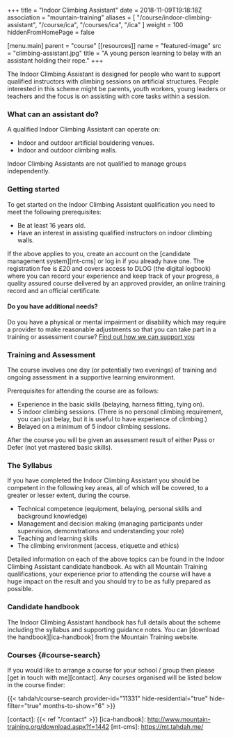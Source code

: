 +++
title = "Indoor Climbing Assistant"
date = 2018-11-09T19:18:18Z
association = "mountain-training"
aliases = [
  "/course/indoor-climbing-assistant",
  "/course/ica",
  "/courses/ica",
  "/ica"
]
weight = 100
hiddenFromHomePage = false

[menu.main]
  parent = "course"
[[resources]]
  name = "featured-image"
  src = "climbing-assistant.jpg"
  title = "A young person learning to belay with an assistant holding their rope."
+++

The Indoor Climbing Assistant is designed for people who want to support qualified instructors with climbing sessions on artificial structures. People interested in this scheme might be parents, youth workers, young leaders or teachers and the focus is on assisting with core tasks within a session.

<!--more-->

### What can an assistant do?

A qualified Indoor Climbing Assistant can operate on:

- Indoor and outdoor artificial bouldering venues.
- Indoor and outdoor climbing walls.

Indoor Climbing Assistants are not qualified to manage groups independently.

### Getting started

To get started on the Indoor Climbing Assistant qualification you need to meet the following prerequisites:

- Be at least 16 years old.
- Have an interest in assisting qualified instructors on indoor climbing walls.

If the above applies to you, create an account on the [candidate management system][mt-cms] or log in if you already have one. The registration fee is £20 and covers access to DLOG (the digital logbook) where you can record your experience and keep track of your progress, a quality assured course delivered by an approved provider, an online training record and an official certificate.

#### Do you have additional needs?

Do you have a physical or mental impairment or disability which may require a provider to make reasonable adjustments so that you can take part in a training or assessment course? [Find out how we can support you](https://www.mountain-training.org/help/resources/support-for-people-with-additional-needs)

### Training and Assessment

The course involves one day (or potentially two evenings) of training and ongoing assessment in a supportive learning environment.

Prerequisites for attending the course are as follows:

- Experience in the basic skills (belaying, harness fitting, tying on).
- 5 indoor climbing sessions. (There is no personal climbing requirement, you can just belay, but it is useful to have experience of climbing.)
- Belayed on a minimum of 5 indoor climbing sessions.

After the course you will be given an assessment result of either Pass or Defer (not yet mastered basic skills).

### The Syllabus

If you have completed the Indoor Climbing Assistant you should be competent in the following key areas, all of which will be covered, to a greater or lesser extent, during the course.

- Technical competence (equipment, belaying, personal skills and background knowledge)
- Management and decision making (managing participants under supervision, demonstrations and understanding your role)
- Teaching and learning skills
- The climbing environment (access, etiquette and ethics)

Detailed information on each of the above topics can be found in the Indoor Climbing Assistant candidate handbook. As with all Mountain Training qualifications, your experience prior to attending the course will have a huge impact on the result and you should try to be as fully prepared as possible.

### Candidate handbook

The Indoor Climbing Assistant handbook has full details about the scheme including the syllabus and supporting guidance notes. You can [download the handbook][ica-handbook] from the Mountain Training website.

### Courses {#course-search}

If you would like to arrange a course for your school / group then please [get in touch with me][contact]. Any courses organised will be listed below in the course finder:

{{< tahdah/course-search provider-id="11331" hide-residential="true" hide-filter="true" months-to-show="6" >}}

[contact]: {{< ref "/contact" >}}
[ica-handbook]: http://www.mountain-training.org/download.aspx?f=1442
[mt-cms]: https://mt.tahdah.me/
